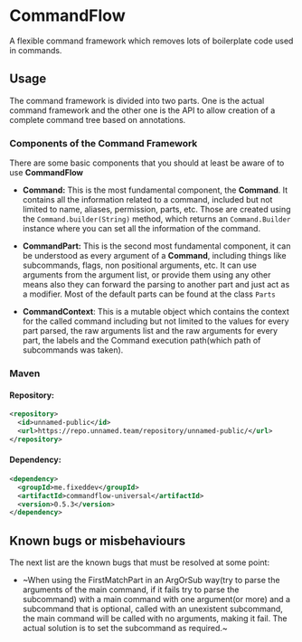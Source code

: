 # CommandFlow
A flexible command framework which removes lots of boilerplate code used in commands.

## Usage
The command framework is divided into two parts. One is the actual command framework and the other one is the API to allow creation of a complete command tree based on annotations.
### Components of the Command Framework

There are some basic components that you should at least be aware of to use **CommandFlow**
- **Command:** This is the most fundamental component, the **Command**. It contains all the information related to a command, included but not limited to name, aliases, permission, parts, etc.
Those are created using the `Command.builder(String)` method, which returns an `Command.Builder` instance where you can set all the information of the command.

- **CommandPart:** This is the second most fundamental component, it can be understood as every argument of a **Command**, including things like subcommands, flags, non positional arguments, etc. It can use arguments from the argument list, or provide them using any other means also they can forward the parsing to another part and just act as a modifier. Most of the default parts can be found at the class `Parts`

- **CommandContext**: This is a mutable object which contains the context for the called command including but not limited to the values for every part parsed, the raw arguments list and the raw arguments for every part, the labels and the Command execution path(which path of subcommands was taken).

### Maven
#### Repository:
```xml
<repository>
  <id>unnamed-public</id>
  <url>https://repo.unnamed.team/repository/unnamed-public/</url>
</repository>
```

#### Dependency:
```xml
<dependency>
  <groupId>me.fixeddev</groupId>
  <artifactId>commandflow-universal</artifactId>
  <version>0.5.3</version>
</dependency>
```

## Known bugs or misbehaviours
The next list are the known bugs that must be resolved at some point:
- ~When using the FirstMatchPart in an ArgOrSub way(try to parse the arguments of the main command, if it fails try to parse the subcommand) with a main command with one  argument(or more) and a subcommand that is optional, called with an unexistent subcommand, the main command will be called with no arguments, making it fail. The actual solution is to set the subcommand as required.~

